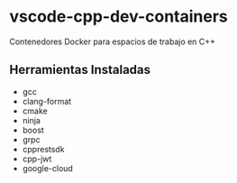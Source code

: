 # vscode-cpp-dev-containers

Contenedores Docker para espacios de trabajo en C++

## Herramientas Instaladas

* gcc
* clang-format
* cmake
* ninja
* boost
* grpc
* cpprestsdk
* cpp-jwt
* google-cloud
